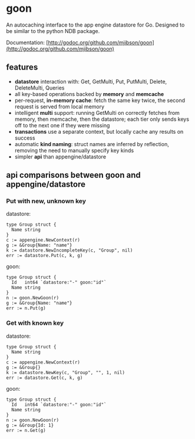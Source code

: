 # goon

An autocaching interface to the app engine datastore for Go. Designed to be similar to the python NDB package.

Documentation: [http://godoc.org/github.com/mjibson/goon](http://godoc.org/github.com/mjibson/goon)

## features

- **datastore** interaction with: Get, GetMulti, Put, PutMulti, Delete, DeleteMulti, Queries
- all key-based operations backed by **memory** and **memcache**
- per-request, **in-memory cache**: fetch the same key twice, the second request is served from local memory
- intelligent **multi** support: running GetMulti on correctly fetches from memory, then memcache, then the datastore; each tier only sends keys off to the next one if they were missing
- **transactions** use a separate context, but locally cache any results on success
- automatic **kind naming**: struct names are inferred by reflection, removing the need to manually specify key kinds
- simpler **api** than appengine/datastore

## api comparisons between goon and appengine/datastore

### Put with new, unknown key

datastore:
```
type Group struct {
  Name string
}
c := appengine.NewContext(r)
g := &Group{Name: "name"}
k := datastore.NewIncompleteKey(c, "Group", nil)
err := datastore.Put(c, k, g)
```

goon:
```
type Group struct {
  Id   int64 `datastore:"-" goon:"id"`
  Name string
}
n := goon.NewGoon(r)
g := &Group{Name: "name"}
err := n.Put(g)
```

### Get with known key

datastore:
```
type Group struct {
  Name string
}
c := appengine.NewContext(r)
g := &Group{}
k := datastore.NewKey(c, "Group", "", 1, nil)
err := datastore.Get(c, k, g)
```

goon:
```
type Group struct {
  Id   int64 `datastore:"-" goon:"id"`
  Name string
}
n := goon.NewGoon(r)
g := &Group{Id: 1}
err := n.Get(g)
```

